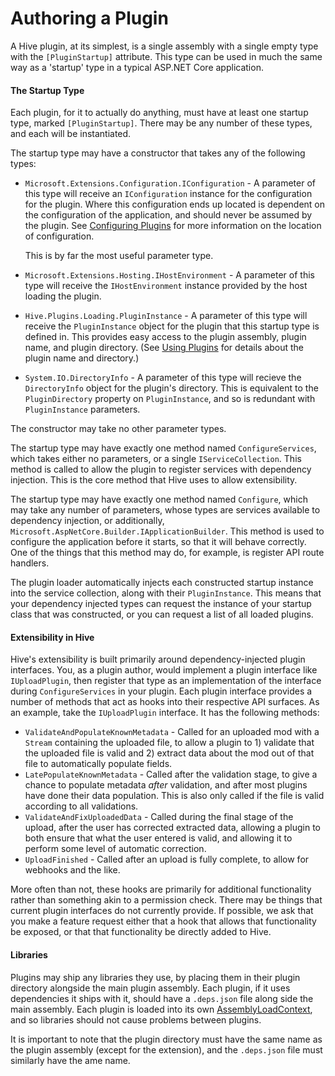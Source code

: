 ﻿# Authoring a Plugin

A Hive plugin, at its simplest, is a single assembly with a single empty type with the `[PluginStartup]` attribute. This type can be used in
much the same way as a 'startup' type in a typical ASP.NET Core application. 

#### The Startup Type

Each plugin, for it to actually do anything, must have at least one startup type, marked `[PluginStartup]`. There may be any number of these
types, and each will be instantiated.

The startup type may have a constructor that takes any of the following types:
- `Microsoft.Extensions.Configuration.IConfiguration` - A parameter of this type will receive an `IConfiguration` instance for the configuration
  for the plugin. Where this configuration ends up located is dependent on the configuration of the application, and should never be assumed by
  the plugin. See [Configuring Plugins](Using.md#Configuring_Plugins) for more information on the location of configuration.

  This is by far the most useful parameter type.
- `Microsoft.Extensions.Hosting.IHostEnvironment` - A parameter of this type will receive the `IHostEnvironment` instance provided by the host
  loading the plugin.
- `Hive.Plugins.Loading.PluginInstance` - A parameter of this type will receive the `PluginInstance` object for the plugin that this startup
  type is defined in. This provides easy access to the plugin assembly, plugin name, and plugin directory. (See [Using Plugins](Using.md) for
  details about the plugin name and directory.)
- `System.IO.DirectoryInfo` - A parameter of this type will recieve the `DirectoryInfo` object for the plugin's directory. This is equivalent
  to the `PluginDirectory` property on `PluginInstance`, and so is redundant with `PluginInstance` parameters.

The constructor may take no other parameter types.

The startup type may have exactly one method named `ConfigureServices`, which takes either no parameters, or a single `IServiceCollection`.
This method is called to allow the plugin to register services with dependency injection. This is the core method that Hive uses to allow
extensibility.

The startup type may have exactly one method named `Configure`, which may take any number of parameters, whose types are services available
to dependency injection, or additionally, `Microsoft.AspNetCore.Builder.IApplicationBuilder`. This method is used to configure the
application before it starts, so that it will behave correctly. One of the things that this method may do, for example, is register API route
handlers.

The plugin loader automatically injects each constructed startup instance into the service collection, along with their `PluginInstance`. This
means that your dependency injected types can request the instance of your startup class that was constructed, or you can request a list of
all loaded plugins.

#### Extensibility in Hive

Hive's extensibility is built primarily around dependency-injected plugin interfaces. You, as a plugin author, would implement a plugin interface
like `IUploadPlugin`, then register that type as an implementation of the interface during `ConfigureServices` in your plugin. Each plugin
interface provides a number of methods that act as hooks into their respective API surfaces. As an example, take the `IUploadPlugin` interface.
It has the following methods:
- `ValidateAndPopulateKnownMetadata` - Called for an uploaded mod with a `Stream` containing the uploaded file, to allow a plugin to 1) validate
  that the uploaded file is valid and 2) extract data about the mod out of that file to automatically populate fields.
- `LatePopulateKnownMetadata` - Called after the validation stage, to give a chance to populate metadata *after* validation, and after most
  plugins have done their data population. This is also only called if the file is valid according to all validations.
- `ValidateAndFixUploadedData` - Called during the final stage of the upload, after the user has corrected extracted data, allowing a plugin
  to both ensure that what the user entered is valid, and allowing it to perform some level of automatic correction.
- `UploadFinished` - Called after an upload is fully complete, to allow for webhooks and the like.

More often than not, these hooks are primarily for additional functionality rather than something akin to a permission check. There may be things
that current plugin interfaces do not currently provide. If possible, we ask that you make a feature request either that a hook that allows
that functionality be exposed, or that that functionality be directly added to Hive. 

#### Libraries

Plugins may ship any libraries they use, by placing them in their plugin directory alongside the main plugin assembly. Each plugin, if it uses
dependencies it ships with it, should have a `.deps.json` file along side the main assembly. Each plugin is loaded into its own
[AssemblyLoadContext](https://docs.microsoft.com/en-us/dotnet/api/system.runtime.loader.assemblyloadcontext?view=net-5.0), and so libraries
should not cause problems between plugins. 

It is important to note that the plugin directory must have the same name as the plugin assembly (except for the extension), and the `.deps.json`
file must similarly have the ame name.